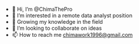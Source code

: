 - 👋 Hi, I’m @ChimaThePro
- 👀 I’m interested in a remote data analyst position
- 🌱 Growing my knowledge in the field
- 💞️ I’m looking to collaborate on ideas
- 📫 How to reach me chimawork1996@gmail.com

<!---
ChimaThePro/ChimaThePro is a ✨ special ✨ repository because its `README.md` (this file) appears on your GitHub profile.
You can click the Preview link to take a look at your changes.
--->
